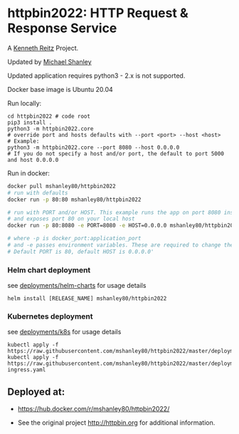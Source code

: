 # httpbin2022: HTTP Request & Response Service


A [Kenneth Reitz](hhttp://httpbin.org ) Project.

Updated by [Michael Shanley](https://github.com/mshanley80/httpbin2022)

Updated application requires python3 - 2.x is not supported.

Docker base image is Ubuntu 20.04


Run locally:
```shell
cd httpbin2022 # code root
pip3 install .
python3 -m httpbin2022.core
# override port and hosts defaults with --port <port> --host <host>
# Example:
python3 -m httpbin2022.core --port 8080 --host 0.0.0.0
# If you do not specify a host and/or port, the default to port 5000 and host 0.0.0.0
```
Run in docker:
```sh
docker pull mshanley80/httpbin2022
# run with defaults
docker run -p 80:80 mshanley80/httpbin2022

# run with PORT and/or HOST. This example runs the app on port 8080 inside the container
# and exposes port 80 on your local host
docker run -p 80:8080 -e PORT=8080 -e HOST=0.0.0.0 mshanley80/httpbin2022 

# where -p is docker_port:application_port
# and -e passes environment variables. These are required to change the host and port gunicorn binds to if you don't want the defaults.
# Default PORT is 80, default HOST is 0.0.0.0'
```

###  Helm chart deployment
see [deployments/helm-charts](https://github.com/mshanley80/httpbin2022/tree/master/deployments/helm) for usage details

```shell
helm install [RELEASE_NAME] mshanley80/httpbin2022
```

### Kubernetes deployment
see [deployments/k8s](https://github.com/mshanley80/httpbin2022/tree/master/deployments/k8s) for usage details

```shell
kubectl apply -f https://raw.githubusercontent.com/mshanley80/httpbin2022/master/deployments/k8s/httpbin2022/httpbin2022.yaml
kubectl apply -f https://raw.githubusercontent.com/mshanley80/httpbin2022/master/deployments/k8s/httpbin2022/httpbin2022-ingress.yaml
```

## Deployed at:

- https://hub.docker.com/r/mshanley80/httpbin2022/

- See the original project http://httpbin.org for additional information.

